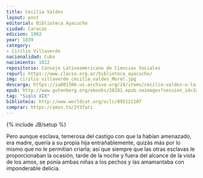 ```yaml
---
title: Cecilia Valdes
layout: post
editorial: Biblioteca Ayacucho
ciudad: Caracas
edicion: 1982
year: 1839 
category:
- Cirilio Villaverde
nacionalidad: Cuba
nacimiento: 1812
repositorio: Consejo Latinoamericano de Ciencias Sociales
repurl: https://www.clacso.org.ar/biblioteca_ayacucho/
img: cirilio_villaverde_cecilia_valdes_Morel.jpg
descarga: https://ia601506.us.archive.org/24/items/cecilia-valdez-o-la-loma-del-angel/Cecilia_Valdez_o_la_Loma_del_Angel.pdf
epub: http://www.gutenberg.org/ebooks/28281.epub.noimages?session_id=3a751db8ddb3256a7ea4804c2d31cd25b35c0ac4
tag: "Siglo XIX"
biblioteca: http://www.worldcat.org/oclc/895121107
comprar: https://amzn.to/2Y3fati
---
```

{% include JB/setup %}

Pero aunque esclava, temerosa del castigo con que la habían amenazado, era madre, quería a su propia hija entrañablemente, quizás más por lo mismo que no le permitían criarla; así que siempre que las otras esclavas le proporcionaban la ocasión, tarde de la noche y fuera del alcance de la vista de los amos, se ponía ambas niñas a los pechos y las amamantaba con imponderable delicia.

